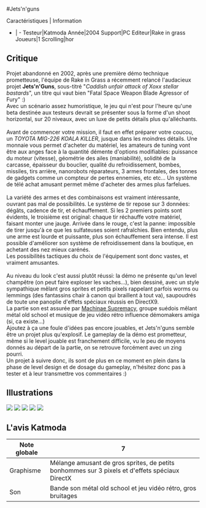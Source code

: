 #Jets'n'guns

Caractéristiques | Information
- | -
Testeur|Katmoda
Année|2004
Support|PC
Editeur|Rake in grass
Joueurs|1
Scrolling|hor

## Critique
Projet abandonné en 2002, après une première démo technique prometteuse, l'équipe de Rake in Grass a récemment relancé l'audacieux projet <b>Jets'n'Guns</b>, sous-titré "<i>Caddish unfair attack of Xoxx stellar bastards</i>", un titre qui vaut bien "Fatal Space Weapon Blade Agressor of Fury" :)<br/>Avec un scénario assez humoristique, le jeu qui n'est pour l'heure qu'une beta destinée aux testeurs devrait se présenter sous la forme d'un shoot horizontal, sur 20 niveaux, avec un luxe de petits détails plus qu'alléchants.<br/><br/>Avant de commencer votre mission, il faut en effet préparer votre coucou, un <i>TOYOTA MIG-226 KOALA KILLER</i>, jusque dans les moindres détails. Une monnaie vous permet d'acheter du matériel, les amateurs de tuning vont être aux anges face à la quantité démente d'options modifiables: puissance du moteur (vitesse), géométrie des ailes (maniabilité), solidité de la carcasse, épaisseur du bouclier, qualité du refroidissement, bombes, missiles, tirs arrière, nanorobots réparateurs, 3 armes frontales, des tonnes de gadgets comme un compteur de pertes ennemies, etc etc... Un système de télé achat amusant permet même d'acheter des armes plus farfelues.<br/><br/>La variété des armes et des combinaisons est vraiment intéressante, ouvrant pas mal de possibilités. Le système de tir repose sur 3 données: dégâts, cadence de tir, et échauffement. Si les 2 premiers points sont évidents, le troisième est original: chaque tir réchauffe votre matériel, faisant monter une jauge. Arrivée dans le rouge, c'est la panne: impossible de tirer jusqu'à ce que les sulfateuses soient rafraîchies. Bien entendu, plus une arme est lourde et puissante, plus son échauffement sera intense. Il est possible d'améliorer son système de refroidissement dans la boutique, en achetant des nez mieux carénés.<br/>Les possibilités tactiques du choix de l'équipement sont donc vastes, et vraiment amusantes.<br/><br/>Au niveau du look c'est aussi plutôt réussi: la démo ne présente qu'un level champêtre (on peut faire exploser les vaches...), bien dessiné, avec un style sympathique mêlant gros sprites et petits pixels rappelant parfois worms ou lemmings (des fantassins chair à canon qui braillent à tout va), saupoudrés de toute une panoplie d'effets spéciaux réussis en DirectX9.<br/>La partie son est assurée par <a href="http://www.machinaesupremacy.com/" target="_blank">Machinae Supremacy</a>, groupe suédois mêlant métal old school et musique de jeu vidéo rétro influence démomakers amiga (si, ca existe...)<br/>Ajoutez à ça une foule d'idées pas encore jouables, et Jets'n'guns semble être un projet plus qu'explosif. Le gameplay de la démo est prometteur, même si le level jouable est franchement difficile, vu le peu de moyens donnés au départ de la partie, on se retrouve forcément avec un zing pourri.<br/>Un projet à suivre donc, ils sont de plus en ce moment en plein dans la phase de level design et de dosage du gameplay, n'hésitez donc pas à tester et à leur transmettre vos commentaires :)

## Illustrations
![](http://www.shmup.com/images/thumbs/img_fiche_1_527.jpg)
![](http://www.shmup.com/images/thumbs/img_fiche_2_527.jpg)
![](http://www.shmup.com/images/thumbs/img_fiche_3_527.jpg)
![](http://www.shmup.com/images/thumbs/img_fiche_4_527.jpg)
![](http://www.shmup.com/images/thumbs/img_fiche_5_527.jpg)

## L'avis Katmoda
Note globale|7
-|-
Graphisme|Mélange amusant de gros sprites, de petits bonhommes sur 3 pixels et d'effets spéciaux DirectX
Son|Bande son métal old school et jeu vidéo rétro, gros bruitages
